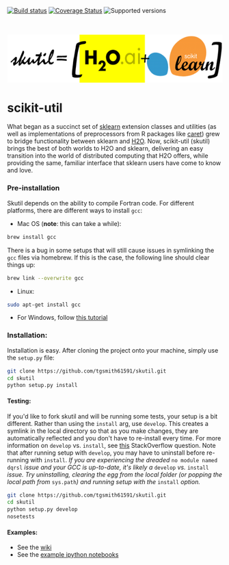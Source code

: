 [![Build status](https://travis-ci.org/tgsmith61591/skutil.svg?branch=master)](https://travis-ci.org/tgsmith61591/skutil)
[![Coverage Status](https://coveralls.io/repos/github/tgsmith61591/skutil/badge.svg?branch=master)](https://coveralls.io/github/tgsmith61591/skutil?branch=master)
![Supported versions](https://img.shields.io/badge/python-2.7-blue.svg) 


<br/><br/>
![h2o-sklearn](doc/images/h2o-sklearn.png)


# scikit-util
What began as a succinct set of [sklearn](https://github.com/scikit-learn/scikit-learn) extension classes and utilities (as well as implementations of preprocessors from R packages like [caret](https://github.com/topepo/caret)) grew to bridge functionality between sklearn and [H2O](https://github.com/h2oai/h2o-3).  Now, scikit-util (skutil) brings the best of both worlds to H2O and sklearn, delivering an easy transition into the world of distributed computing that H2O offers, while providing the same, familiar interface that sklearn users have come to know and love.



### Pre-installation
Skutil depends on the ability to compile Fortran code. For different platforms, there are different ways to install `gcc`:
  - Mac OS (__note__: this can take a while):
```bash
brew install gcc
```

There is a bug in some setups that will still cause issues in symlinking the `gcc` files via homebrew. If this is the case, the following line should clear things up:
```bash
brew link --overwrite gcc
```

  - Linux:
```bash
sudo apt-get install gcc
```

  - For Windows, follow [this tutorial](http://www.preshing.com/20141108/how-to-install-the-latest-gcc-on-windows/)




### Installation:

Installation is easy. After cloning the project onto your machine, simply use the `setup.py` file:

```bash
git clone https://github.com/tgsmith61591/skutil.git
cd skutil
python setup.py install
```


#### Testing:

If you'd like to fork skutil and will be running some tests, your setup is a bit different. Rather than using the `install` arg, use `develop`. This creates a symlink in the local directory so that as you make changes, they are automatically reflected and you don't have to re-install every time. For more information on `develop` vs. `install`, see [this](http://stackoverflow.com/questions/19048732/python-setup-py-develop-vs-install) StackOverflow question. Note that after running setup with `develop`, you may have to uninstall before re-running with `install`. *If you are experiencing the dreaded* `no module named dqrsl` *issue and your GCC is up-to-date, it's likely a* `develop` *vs.* `install` *issue. Try uninstalling, clearing the egg from the local folder (or popping the local path from* `sys.path`*) and running setup with the* `install` *option.*

```bash
git clone https://github.com/tgsmith61591/skutil.git
cd skutil
python setup.py develop
nosetests
```


#### Examples:
  - See the [wiki](https://github.com/tgsmith61591/skutil/wiki)
  - See the [example ipython notebooks](https://github.com/tgsmith61591/skutil/tree/master/doc/examples)

